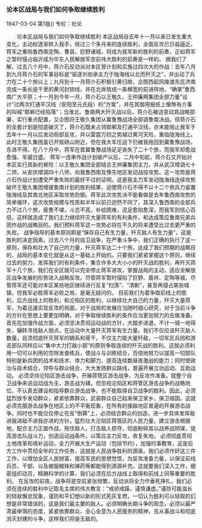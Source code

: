 ### 论本区战局与我们如何争取继续胜利

1947-03-04
第1版()
专栏：社论

　　论本区战局与我们如何争取继续胜利
    本区战局自去年十一月以来已发生重大变化，主动权逐渐转入我手，经过三个多月来的连续胜利，全面反攻已日益逼近，蒋军之重陷鲁西南定陶、曹县、巨野诸城，将成为我军新的胜利的前奏，正如蒋军之暂时侵占临沂成为华东人民解放军空前伟大胜利的前奏是一样的。
    据我们了解，过去八个月中，蒋介石反动派对本区曾计划和实施过四次大的作战：去年八月到九月蒋介石的军事目标是“驱逐刘伯承主力于陇海线以北而歼灭之”，并出动了兵力在二十个旅以上；九月到十一月蒋介石积极引黄归故，企图西起风陵渡东迄济南完成一条长逾千里的黄河封锁线，并在北岸筑成一条横宽的前进阵地，“确掌”鲁西南广大平原；十一月到今年一月，蒋介石以王敬久、王仲廉两集团全部力量“设计”过两次打通平汉线（安阳至元氏段）的“方案”，并在其御用报纸上像煞有介事的叫喊“邯郸已经陷落”；当淮北、鲁南两大歼灭战以后，蒋介石被迫变动其战略部署，实行重点配置，又企图将王敬久集团从冀鲁豫战场全部调鲁南决战。但蒋介石的全套计划是彻底破灭了，蒋介石既未占领邯郸及打通平汉线，亦未能阻止我军于去年十一月以后发动局部反攻，并以雷霆万钧之势越过黄河天险，重临陇海线上。此时王敬久集团虽已开抵砀山附近，但在我大军压迫下仍被我拖回到冀鲁豫战场，东进不得。在八个月中，蒋军在晋冀鲁豫战场足足丧失了二十个旅，而我军却愈战愈强、军威日盛。
    蒋军一连串作战计划破产以后，二月中旬起，蒋介石又开始对本区实行其新的冒险：以王敬久集团全部结合王仲廉集团主力，并从武汉增调七十二师，从安庆增调四十八师，向我鲁西南及豫东地区发动战役攻势。这一攻势是蒋介石作战计划遭受严重失败的最好不过的证明。这是我主力军发动陇海线连续攻势破坏王敬久集团增援鲁南计划的胜利结果，迫使蒋介石不得不以十二个旅兵力留置陇海线及其南北地区采取攻势防御。蒋军此次攻势决不能看做是去年鲁西南攻势的简单循环，这次攻势规模与性质和半年以前已迥然不同了，其深入鲁西南的全部兵力不过八个旅，疲惫不堪，斗志不高，补给困难，泥足愈陷愈深，而我军则信心百倍，这样就造成了我们主力继续歼灭大量蒋军的有利条件，和达成策应鲁南兄弟兵团作战的战略目的。我们预料蒋军这一攻势必将在不久的将来遭受比过去更严重的失败。
    战争指导的基本原则即是“保存自己有生力量，歼灭敌人有生力量”，这是胜利的决定因素。过去八个月的自卫战争，在严重斗争中，我们正确的执行了这一原则，保存和壮大了自己的力量，歼灭蒋军达二十个旅，达成了我们预期的战略目的，战局的基本变化就是从这一基础上开始的。只要我们紧紧掌握这个原则，继续过去的努力，发挥我们的有利条件，集合许多大大小小的歼灭战的胜利，再歼灭蒋军十几个旅，我们在全区就可以完全停止蒋军进攻，掌握战局的主动，适应全解放区战争发展的形势进入战略反攻。尽管蒋军暂时侵陷了巨野、嘉祥、定陶等城，尽管蒋军还可能对本区某些地区继续进行反复“扫荡”、“清剿”，甚至再侵占某些城镇，但我军必胜蒋军必败之局，是毫无疑问的。
    目前我们为着争取前线上的胜利，后方战线上的胜利，和沦陷区的胜利，以继续壮大自己的力量，歼灭大量蒋军，为着迅速实现反攻的局面，对于战局的发展应当随时细心研究，对于当前斗争的方针在思想上要更加明确，对于争取继续胜利的条件应当更加努力的去做准备。
    首先在加强作战方面，必须坚决贯彻运动战的方针，大踏步进退，不计一城一地得失，辗转寻找敌人弱点，在运动中大量歼灭蒋军有生力量。我们不仅应该歼灭敌人数量，且须彻底歼灭蒋军的嫡系和骨干。不仅主力能大量歼敌，一切军区兵团和游击部队同样应以“集中大力打敌小部”的原则争取连续的歼灭战的胜利。这就必须利用一切可以利用的空隙发奋练兵，使战斗与训练结合，百倍地努力以提高一切部队特别是新兵团的战术和技术、体力和脚力、提高连续数昼夜激战的能力；同时使政治与技术结合，领导与群众结合，大大发扬群众路线，普遍开展立功运动、互助运动。
    必须坚持沦陷区游击战争，开展蒋管区游击战争，为反攻作准备。就整个自卫战争来说运动战为主，游击战为辅，但忽视沦陷区和蒋管区游击战争的战略地位，不认真去建设和指导群众游击战争，也不能取得自卫战争的胜利。因此，必须猛烈放手发动群众，紧紧依靠群众，武装群众自己起来保卫家乡，保卫祖国。这就必须克服游击战争在地区上的不平衡现象，在所有的接敌地区普遍的开展游击战争。同时也不能仅仅停止在反“倒算”上，必须结合群众的创造，进一步具体发挥敌进我进敌不进我亦进的方针。猛烈壮大沦陷区蒋管区的人民力量，建立游击根据地，配合主力正面作战，拖住敌人，打击敌人掠夺，彻底粉碎其以战养战阴谋，提高游击队战斗力，创造运动战条件，以策应主力反攻，收复失地。
    必须彻底贯彻土地改革和填补运动，全力开展大生产运动（包括节约），加强时事教育，这是后方工作中贯彻全年的工作任务，这就是人民战争胜利的源泉。我们必须作好这三件工作，以增加全区人民财富，提高军民的思想觉悟，为反攻准备力量，以保证前线兵员、干部、以及被服粮秣和弹药等都能得到源源补充。这就要我们深入工作，细密组织动员，精确科学的计算，我们必须在后方战线上取得和前线上同等重要的胜利。
    在反攻的前夜，战争将是空前紧张频繁，反动派将全力作垂死挣扎，我们必须在连续的胜利中记取毛主席的伟大教言：“戒骄戒躁，谨慎谦虚。”谨防可能滋长的轻敌懈怠现象，谨防和平幻想以新的形式死灰复燃，一切认为胜利可以轻取的幻想是非常错误的，这是我们最主要的敌人。必须明确长期斗争的观念，必须以最严肃最审慎的态度，紧紧依靠群众、全心全意为人民服务的精神，去从事战斗和彻底消灭封建的斗争，这样我们将是无敌的。
